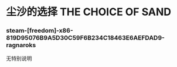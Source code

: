 # 尘沙的选择 THE CHOICE OF SAND

### steam-[freedom]-x86-819D95076B9A5D30C59F6B234C18463E6AEFDAD9-ragnaroks
无特别说明
